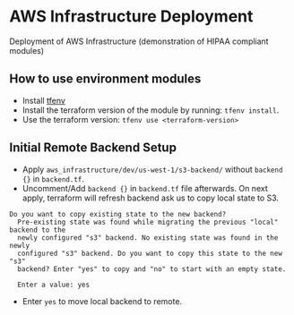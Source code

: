 # AWS Infrastructure Deployment
Deployment of AWS Infrastructure (demonstration of HIPAA compliant modules)

## How to use environment modules

- Install [tfenv](https://github.com/tfutils/tfenv)
- Install the terraform version of the module by running: `tfenv install`.
- Use the terraform version: `tfenv use <terraform-version>`

## Initial Remote Backend Setup

- Apply `aws_infrastructure/dev/us-west-1/s3-backend/` without `backend {}` in `backend.tf`.
- Uncomment/Add `backend {}` in `backend.tf` file afterwards. On next apply, terraform will refresh backend ask us to copy local state to S3. 
```
Do you want to copy existing state to the new backend?
  Pre-existing state was found while migrating the previous "local" backend to the
  newly configured "s3" backend. No existing state was found in the newly
  configured "s3" backend. Do you want to copy this state to the new "s3"
  backend? Enter "yes" to copy and "no" to start with an empty state.

  Enter a value: yes
```
- Enter `yes` to move local backend to remote.